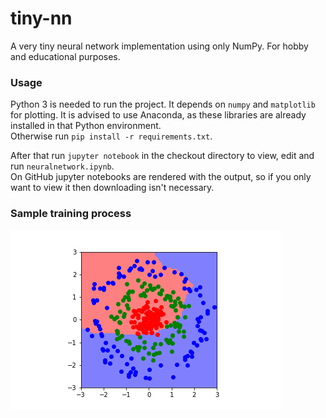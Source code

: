 # tiny-nn
A very tiny neural network implementation using only NumPy. For hobby and educational purposes.

### Usage
Python 3 is needed to run the project. It depends on `numpy` and `matplotlib` for plotting. It is advised to use Anaconda, as these libraries are already installed in that Python environment.  
Otherwise run `pip install -r requirements.txt`.

After that run `jupyter notebook` in the checkout directory to view, edit and run `neuralnetwork.ipynb`.  
On GitHub jupyter notebooks are rendered with the output, so if you only want to view it then downloading isn't necessary.

### Sample training process
![Training animation](training_anim.gif)

